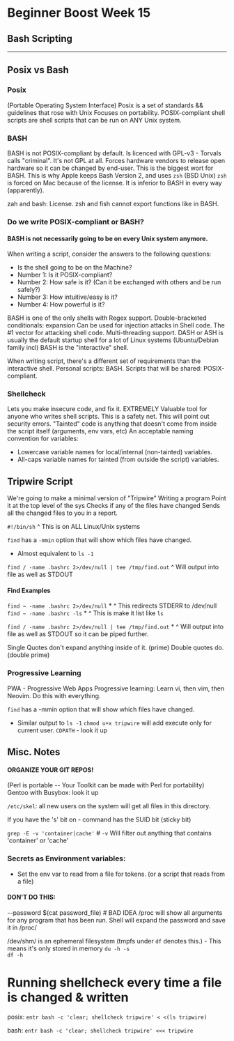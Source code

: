 
# Beginner Boost Week 15

## Bash Scripting

---

## Posix vs Bash

### Posix
(Portable Operating System Interface)
Posix is a set of standards && guidelines that rose with Unix
Focuses on portability.
POSIX-compliant shell scripts are shell scripts that can be run on ANY Unix system.

### BASH
BASH is not POSIX-compliant by default.
Is licenced with GPL-v3 - Torvals calls "criminal". It's not GPL at all.
    Forces hardware vendors to release open hardware so it can be changed by end-user.
This is the biggest wort for BASH. This is why Apple keeps Bash Version 2, and uses `zsh` (BSD Unix)
    `zsh` is forced on Mac because of the license. It is inferior to BASH in every way (apparently).

zah and bash: License. 
zsh and fish cannot export functions like in BASH.

### Do we write POSIX-compliant or BASH?
#### BASH is not necessarily going to be on every Unix system anymore.

When writing a script, consider the answers to the following questions:
- Is the shell going to be on the Machine?
- Number 1: Is it POSIX-compliant?
- Number 2: How safe is it? (Can it be exchanged with others and be run safely?)
- Number 3: How intuitive/easy is it?
- Number 4: How powerful is it?

BASH is one of the only shells with Regex support.
Double-bracketed conditionals: expansion
    Can be used for injection attacks in Shell code. The #1 vector for attacking shell code.
Multi-threading support.
DASH or ASH is usually the default startup shell for a lot of Linux systems (Ubuntu/Debian family incl)
    BASH is the "interactive" shell.


When writing script, there's a different set of requirements than the interactive shell.
Personal scripts: BASH.
Scripts that will be shared: POSIX-compliant.


### Shellcheck
Lets you make insecure code, and fix it.
EXTREMELY Valuable tool for anyone who writes shell scripts.
This is a safety net. This will point out security errors.
"Tainted" code is anything that doesn't come from inside the script itself (arguments, env vars, etc)
An acceptable naming convention for variables:
* Lowercase variable names for local/internal (non-tainted) variables.
* All-caps variable names for tainted (from outside the script) variables.


## Tripwire Script
We're going to make a minimal version of "Tripwire"
Writing a program
Point it at the top level of the sys
Checks if any of the files have changed
Sends all the changed files to you in a report.

`#!/bin/sh`
^ This is on ALL Linux/Unix systems

`find` has a `-mmin` option that will show which files have changed.
- Almost equivalent to `ls -1`

`find / -name .bashrc 2>/dev/null | tee /tmp/find.out`
^ Will output into file as well as STDOUT


#### Find Examples
`find ~ -name .bashrc 2>/dev/null`
                     *  ^ This redirects STDERR to /dev/null
`find ~ -name .bashrc -ls`
                     * ^ This is make it list like `ls`

`find / -name .bashrc 2>/dev/null | tee /tmp/find.out`
                                  * ^ Will output into file as well as STDOUT so it can be piped further.


Single Quotes don't expand anything inside of it. (prime)
Double quotes do. (double prime)

### Progressive Learning
PWA - Progressive Web Apps
Progressive learning: Learn vi, then vim, then Neovim. Do this with everything.


`find` has a -mmin option that will show which files have changed.
- Similar output to `ls -1`
`chmod u+x tripwire` will add execute only for current user.
`CDPATH` - look it up



## Misc. Notes

#### ORGANIZE YOUR GIT REPOS!

(Perl is portable -- Your Toolkit can be made with Perl for portability)
Gentoo with Busybox: look it up


`/etc/skel`: all new users on the system will get all files in this directory.


If you have the 's' bit on - command has the SUID bit (sticky bit)


`grep -E -v 'container|cache'` # `-v` Will filter out anything that contains 'container' or 'cache'


### Secrets as Environment variables: 
* Set the env var to read from a file for tokens. (or a script that reads from a file)

#### DON'T DO THIS:
--password $(cat password_file) # BAD IDEA
/proc will show all arguments for any program that has been run. Shell will expand the password and save it in /proc/



/dev/shm/ is an ephemeral filesystem (tmpfs under `df` denotes this.) - This means it's only stored in memory
`du -h -s`  
`df -h`  




# Running shellcheck every time a file is changed & written
posix:
`entr bash -c 'clear; shellcheck tripwire' < <(ls tripwire)`

bash:
`entr bash -c 'clear; shellcheck tripwire' <<< tripwire`

